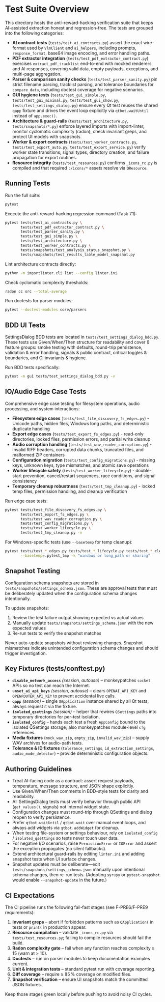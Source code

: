 # Test Suite Overview

This directory hosts the anti–reward-hacking verification suite that keeps AI-assisted extraction honest and regression-free. The tests are grouped into the following categories:

- **AI contract tests** (`tests/test_ai_contracts.py`) assert the exact wire-format used by `VlmClient` and `ai_helpers`, including prompts, `response_format`, base64 image encoding, and error handling paths.
- **PDF extractor integration** (`tests/test_pdf_extractor_contract.py`) exercises `extract_pdf_tracklist` end-to-end with mocked renderers and AI responses, covering valid data, empty payloads, exceptions, and multi-page aggregation.
- **Parser & comparison sanity checks** (`tests/test_parser_sanity.py`) pin strict filename parsing, tracklist parsing, and tolerance boundaries for `compare_data`, including doctest coverage for negative scenarios.
- **GUI hygiene tests** (`tests/test_gui_simple.py`, `tests/test_gui_minimal.py`, `tests/test_gui_show.py`, `tests/test_settings_dialog.py`) ensure every Qt test reuses the shared `qapp` fixture and drives the event loop explicitly via `qtbot.waitUntil` instead of `app.exec()`.
- **Architecture & guard-rails** (`tests/test_architecture.py`, `tests/snapshots/*.py`) enforce layered imports with import-linter, monitor cyclomatic complexity (radon), check invariant greps, and protect UI models with snapshots.
- **Worker & export contracts** (`tests/test_worker_contracts.py`, `tests/test_export_auto.py`, `tests/test_export_service.py`) verify worker state transitions, signal types, directory creation, and failure propagation for export routines.
- **Resource integrity** (`tests/test_resources.py`) confirms `_icons_rc.py` is compiled and that required `:/icons/*` assets resolve via `QResource`.

## Running Tests

Run the full suite:

```bash
pytest
```

Execute the anti–reward-hacking regression command (Task 7.1):

```bash
pytest tests/test_ai_contracts.py \
       tests/test_pdf_extractor_contract.py \
       tests/test_parser_sanity.py \
       tests/test_gui_simple.py \
       tests/test_architecture.py \
       tests/test_worker_contracts.py \
       tests/snapshots/test_analysis_status_snapshot.py \
       tests/snapshots/test_results_table_model_snapshot.py
```

Lint architecture contracts directly:

```bash
python -m importlinter.cli lint --config linter.ini
```

Check cyclomatic complexity thresholds:

```bash
radon cc src --total-average
```

Run doctests for parser modules:

```bash
pytest --doctest-modules core/parsers
```

## BDD UI Tests

SettingsDialog BDD tests are located in `tests/test_settings_dialog_bdd.py`. These tests use Given/When/Then structure for readability and cover 6 feature groups: smoke testing with defaults, round-trip persistence, validation & error handling, signals & public contract, critical toggles & boundaries, and CI invariants & hygiene.

Run BDD tests specifically:

```bash
pytest -m gui tests/test_settings_dialog_bdd.py -v
```

## IO/Audio Edge Case Tests

Comprehensive edge case testing for filesystem operations, audio processing, and system interactions:

- **Filesystem edge cases** (`tests/test_file_discovery_fs_edges.py`) - Unicode paths, hidden files, Windows long paths, and deterministic duplicate handling
- **Export edge cases** (`tests/test_export_fs_edges.py`) - read-only directories, locked files, permission errors, and partial write cleanup
- **Audio corruption handling** (`tests/test_wav_reader_corruption.py`) - invalid RIFF headers, corrupted data chunks, truncated files, and malformed ZIP containers
- **Configuration migration** (`tests/test_config_migrations.py`) - missing keys, unknown keys, type mismatches, and atomic save operations
- **Worker lifecycle safety** (`tests/test_worker_lifecycle.py`) - double-start prevention, cancel/restart sequences, race conditions, and signal consistency
- **Temporary cleanup robustness** (`tests/test_tmp_cleanup.py`) - locked temp files, permission handling, and cleanup verification

Run edge case tests:

```bash
pytest tests/test_file_discovery_fs_edges.py \
       tests/test_export_fs_edges.py \
       tests/test_wav_reader_corruption.py \
       tests/test_config_migrations.py \
       tests/test_worker_lifecycle.py \
       tests/test_tmp_cleanup.py -v
```

For Windows-specific tests (use `--basetemp` for temp cleanup):

```bash
pytest tests/test_*_edges.py tests/test_*_lifecycle.py tests/test_*_cleanup.py \
       --basetemp=.pytest_tmp -k "windows or long_path or sharing"
```

## Snapshot Testing

Configuration schema snapshots are stored in `tests/snapshots/settings_schema.json`. These are approval tests that must be deliberately updated when the configuration schema changes intentionally.

To update snapshots:
1. Review the test failure output showing expected vs actual values
2. Manually update `tests/snapshots/settings_schema.json` with the new expected values
3. Re-run tests to verify the snapshot matches

Never auto-update snapshots without reviewing changes. Snapshot mismatches indicate unintended configuration schema changes and should trigger investigation.

## Key Fixtures (tests/conftest.py)

- **`disable_network_access`** *(session, autouse)* – monkeypatches `socket` APIs so no test can reach the Internet.
- **`unset_ai_api_keys`** *(session, autouse)* – clears `OPENAI_API_KEY` and `OPENROUTER_API_KEY` to prevent accidental live calls.
- **`qapp`** *(session)* – single `QApplication` instance shared by all Qt tests; always request it via the fixture.
- **`isolated_qsettings`** *(session)* – helper that rewires `QSettings` paths into temporary directories for per-test isolation.
- **`isolated_config`** – hands each test a fresh `AppConfig` bound to the isolated QSettings storage; also monkeypatches module-level `cfg` references.
- **Media fixtures** (`mock_wav_zip`, `empty_zip`, `invalid_wav_zip`) – supply WAV archives for audio-path tests.
- **Tolerance & ID fixtures** (`tolerance_settings`, `id_extraction_settings`, `audio_mode_detector`) – provide deterministic configuration objects.

## Authoring Guidelines

- Treat AI-facing code as a contract: assert request payloads, temperature, message structure, and JSON shape explicitly.
- Use Given/When/Then comments in BDD-style tests for clarity and readability.
- All SettingsDialog tests must verify behavior through public API (`get_values()`, signals) not internal widget state.
- Configuration changes must round-trip through QSettings and dialog reopen to verify persistence.
- Prefer `qtbot.waitUntil` / `qtbot.wait` over manual event loops, and always add widgets via `qtbot.addWidget` for cleanup.
- When testing file-system or settings behaviour, rely on `isolated_config` / `isolated_qsettings` so tests never touch user data.
- For negative I/O scenarios, raise `PermissionError` or `IOError` and assert the exception propagates (no silent fallbacks).
- Extend architectural guard-rails by editing `linter.ini` and adding snapshot tests when UI surface changes.
- Snapshot updates must be deliberate—edit `tests/snapshots/settings_schema.json` manually upon intentional schema changes, then re-run tests. (Adopting `syrupy` or `pytest-snapshot` would enable `--snapshot-update` in the future.)

## CI Expectations

The CI pipeline runs the following fail-fast stages (see F-PRE6/F-PRE9 requirements):

1. **Invariant greps** – abort if forbidden patterns such as `QApplication(` in tests or `print(` in production appear.
2. **Resource compilation** – validate `_icons_rc.py` via `tests/test_resources.py`; failing to compile resources should fail the build.
3. **Radon complexity gate** – fail when any function reaches complexity ≥ 15 (warn at > 10).
4. **Doctests** – run on parser modules to keep documentation examples current.
5. **Unit & integration tests** – standard pytest run with coverage reporting.
6. **Diff coverage** – require ≥ 85 % coverage on modified files.
7. **Snapshot verification** – ensure UI snapshots match the committed JSON fixtures.

Keep those stages green locally before pushing to avoid noisy CI cycles.
